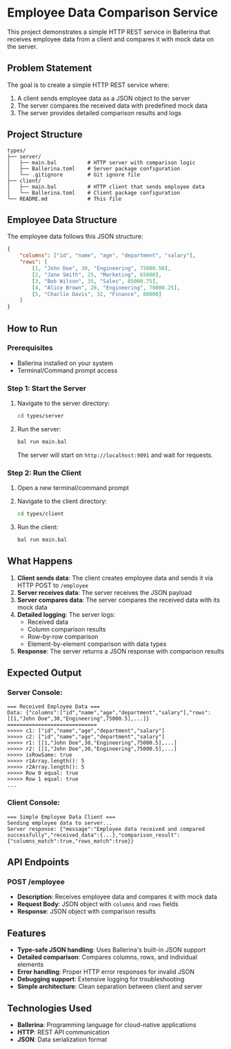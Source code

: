 # Employee Data Comparison Service

This project demonstrates a simple HTTP REST service in Ballerina that receives employee data from a client and compares it with mock data on the server.

## Problem Statement

The goal is to create a simple HTTP REST service where:
1. A client sends employee data as a JSON object to the server
2. The server compares the received data with predefined mock data
3. The server provides detailed comparison results and logs

## Project Structure

```
types/
├── server/
│   ├── main.bal          # HTTP server with comparison logic
│   ├── Ballerina.toml    # Server package configuration
│   └── .gitignore        # Git ignore file
├── client/
│   ├── main.bal          # HTTP client that sends employee data
│   └── Ballerina.toml    # Client package configuration
└── README.md             # This file
```

## Employee Data Structure

The employee data follows this JSON structure:

```json
{
    "columns": ["id", "name", "age", "department", "salary"],
    "rows": [
        [1, "John Doe", 30, "Engineering", 75000.50],
        [2, "Jane Smith", 25, "Marketing", 65000],
        [3, "Bob Wilson", 35, "Sales", 85000.75],
        [4, "Alice Brown", 28, "Engineering", 70000.25],
        [5, "Charlie Davis", 32, "Finance", 80000]
    ]
}
```

## How to Run

### Prerequisites
- Ballerina installed on your system
- Terminal/Command prompt access

### Step 1: Start the Server

1. Navigate to the server directory:
   ```bash
   cd types/server
   ```

2. Run the server:
   ```bash
   bal run main.bal
   ```

   The server will start on `http://localhost:9091` and wait for requests.

### Step 2: Run the Client

1. Open a new terminal/command prompt
2. Navigate to the client directory:
   ```bash
   cd types/client
   ```

3. Run the client:
   ```bash
   bal run main.bal
   ```

## What Happens

1. **Client sends data**: The client creates employee data and sends it via HTTP POST to `/employee`
2. **Server receives data**: The server receives the JSON payload
3. **Server compares data**: The server compares the received data with its mock data
4. **Detailed logging**: The server logs:
   - Received data
   - Column comparison results
   - Row-by-row comparison
   - Element-by-element comparison with data types
5. **Response**: The server returns a JSON response with comparison results

## Expected Output

### Server Console:
```
=== Received Employee Data ===
Data: {"columns":["id","name","age","department","salary"],"rows":[[1,"John Doe",30,"Engineering",75000.5],...]}
=============================
>>>>> c1: ["id","name","age","department","salary"]
>>>>> c2: ["id","name","age","department","salary"]
>>>>> r1: [[1,"John Doe",30,"Engineering",75000.5],...]
>>>>> r2: [[1,"John Doe",30,"Engineering",75000.5],...]
>>>>> isRowSame: true
>>>>> r1Array.length(): 5
>>>>> r2Array.length(): 5
>>>>> Row 0 equal: true
>>>>> Row 1 equal: true
...
```

### Client Console:
```
=== Simple Employee Data Client ===
Sending employee data to server...
Server response: {"message":"Employee data received and compared successfully","received_data":{...},"comparison_result":{"columns_match":true,"rows_match":true}}
```

## API Endpoints

### POST /employee
- **Description**: Receives employee data and compares it with mock data
- **Request Body**: JSON object with `columns` and `rows` fields
- **Response**: JSON object with comparison results

## Features

- **Type-safe JSON handling**: Uses Ballerina's built-in JSON support
- **Detailed comparison**: Compares columns, rows, and individual elements
- **Error handling**: Proper HTTP error responses for invalid JSON
- **Debugging support**: Extensive logging for troubleshooting
- **Simple architecture**: Clean separation between client and server

## Technologies Used

- **Ballerina**: Programming language for cloud-native applications
- **HTTP**: REST API communication
- **JSON**: Data serialization format
